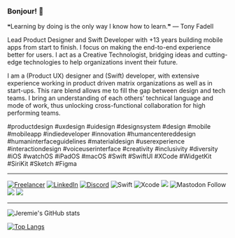 ### Bonjour! 👋

<!--
**jeremieb/jeremieb** is a ✨ _special_ ✨ repository because its `README.md` (this file) appears on your GitHub profile.
-->

❝Learning by doing is the only way I know how to learn.❞ — Tony Fadell

Lead Product Designer and Swift Developer with +13 years building mobile apps from start to finish. I focus on making the end-to-end experience better for users. I act as a Creative Technologist, bridging ideas and cutting-edge technologies to help organizations invent their future.

I am a (Product UX) designer and (Swift) developer, with extensive experience working in product driven matrix organizations as well as in start-ups. This rare blend allows me to fill the gap between design and tech teams. I bring an understanding of each others’ technical language and mode of work, thus unlocking cross-functional collaboration for high performing teams.

#productdesign #uxdesign #uidesign #designsystem #design #mobile #mobileapp #indiedeveloper #innovation #humancentereddesign #humaninterfaceguidelines #materialdesign #userexperience #interactiondesign #voiceuserinterface #creativity #inclusivity #diversity #iOS #watchOS #iPadOS #macOS #Swift #SwiftUI #XCode #WidgetKit #SiriKit #Sketch #Figma

---

<a href ="https://jeremieberduck.com">![Freelancer](https://img.shields.io/badge/Freelancer-29B2FE?style=for-the-badge&logo=Freelancer&logoColor=white)</a>
<a href="https://www.linkedin.com/in/jeremieberduck/" target="_blank">![LinkedIn](https://img.shields.io/badge/linkedin-%230077B5.svg?style=for-the-badge&logo=linkedin&logoColor=white)</a>
<a href="https://discord.gg/nyF9Tnrksr" target="_blank">![Discord](https://img.shields.io/badge/MonsieurBee-%237289DA.svg?style=for-the-badge&logo=discord&logoColor=white)</a>
![Swift](https://img.shields.io/badge/swift-F54A2A?style=for-the-badge&logo=swift&logoColor=white)
![Xcode](https://img.shields.io/badge/Xcode-007ACC?style=for-the-badge&logo=Xcode&logoColor=white)
<a href="https://twitch.tv/monsieurbee" target="_blank"><img src="https://img.shields.io/twitch/status/monsieurbee?color=%236441a5&logo=twitch&logoColor=white&style=for-the-badge" /></a>
![Mastodon Follow](https://img.shields.io/mastodon/follow/000007492?logo=mastodon&logoColor=white&style=for-the-badge)
<a href="https://twitter.com/jeremieberduck" target="_blank"><img src="https://img.shields.io/twitter/follow/jeremieberduck?color=%231DA1F2&logo=twitter&logoColor=white&style=for-the-badge" /></a>
<a href="https://www.youtube.com/c/jeremieberduck" target="_blank"><img src="https://img.shields.io/youtube/channel/subscribers/UCsUsLsmE3OtWmko03Haw-nA?logo=youtube&logoColor=white&style=for-the-badge" /></a>

<!-- <a href="https://dev.to/jeremieberduck">
  <img src="https://d2fltix0v2e0sb.cloudfront.net/dev-badge.svg" alt="Jérémie Berduck's DEV Community Profile" height="30" width="30">
</a> -->

---

![Jeremie's GitHub stats](https://github-readme-stats.vercel.app/api?username=jeremieb&show_icons=true&theme=radical)

[![Top Langs](https://github-readme-stats.vercel.app/api/top-langs/?username=jeremieb&show_icons=true&langs_count=8&theme=radical)](https://github.com/anuraghazra/github-readme-stats)

